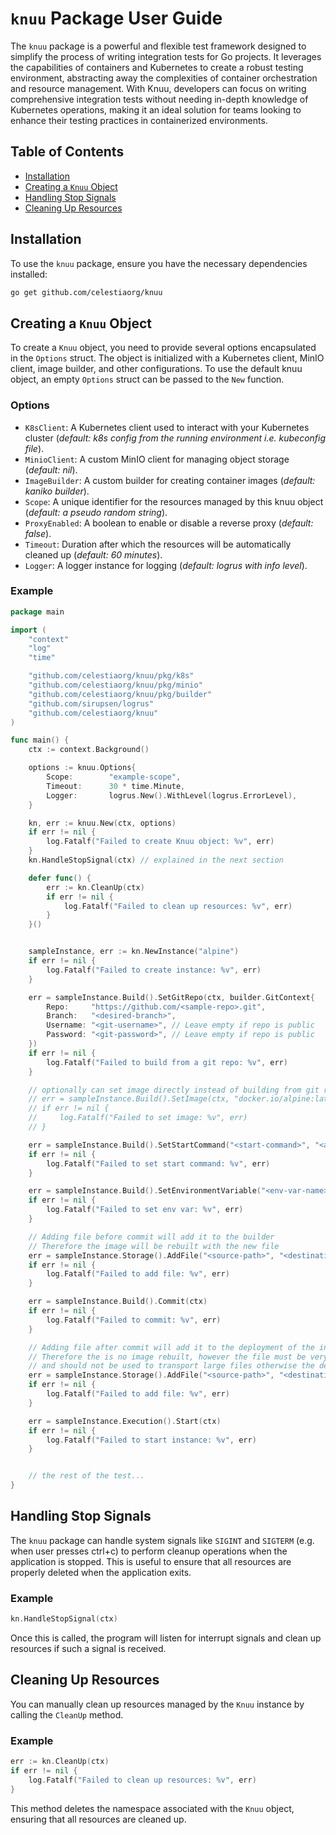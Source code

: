 # `knuu` Package User Guide

The `knuu` package is a powerful and flexible test framework designed to simplify the process of writing integration tests for Go projects. It leverages the capabilities of containers and Kubernetes to create a robust testing environment, abstracting away the complexities of container orchestration and resource management. With Knuu, developers can focus on writing comprehensive integration tests without needing in-depth knowledge of Kubernetes operations, making it an ideal solution for teams looking to enhance their testing practices in containerized environments.

## Table of Contents

- [Installation](#installation)
- [Creating a `Knuu` Object](#creating-a-knuu-object)
- [Handling Stop Signals](#handling-stop-signals)
- [Cleaning Up Resources](#cleaning-up-resources)

## Installation

To use the `knuu` package, ensure you have the necessary dependencies installed:

```bash
go get github.com/celestiaorg/knuu
```

## Creating a `Knuu` Object

To create a `Knuu` object, you need to provide several options encapsulated in the `Options` struct. The object is initialized with a Kubernetes client, MinIO client, image builder, and other configurations.
To use the default knuu object, an empty `Options` struct can be passed to the `New` function.

### Options

- `K8sClient`: A Kubernetes client used to interact with your Kubernetes cluster (_default: k8s config from the running environment i.e. kubeconfig file_).
- `MinioClient`: A custom MinIO client for managing object storage (_default: nil_).
- `ImageBuilder`: A custom builder for creating container images (_default: kaniko builder_).
- `Scope`: A unique identifier for the resources managed by this knuu object (_default: a pseudo random string_).
- `ProxyEnabled`: A boolean to enable or disable a reverse proxy (_default: false_).
- `Timeout`: Duration after which the resources will be automatically cleaned up (_default: 60 minutes_).
- `Logger`: A logger instance for logging (_default: logrus with info level_).

### Example

```go
package main

import (
    "context"
    "log"
    "time"

    "github.com/celestiaorg/knuu/pkg/k8s"
    "github.com/celestiaorg/knuu/pkg/minio"
    "github.com/celestiaorg/knuu/pkg/builder"
    "github.com/sirupsen/logrus"
    "github.com/celestiaorg/knuu"
)

func main() {
    ctx := context.Background()

    options := knuu.Options{
        Scope:        "example-scope",
        Timeout:      30 * time.Minute,
        Logger:       logrus.New().WithLevel(logrus.ErrorLevel),
    }

    kn, err := knuu.New(ctx, options)
    if err != nil {
        log.Fatalf("Failed to create Knuu object: %v", err)
    }
    kn.HandleStopSignal(ctx) // explained in the next section

    defer func() {
        err := kn.CleanUp(ctx)
        if err != nil {
            log.Fatalf("Failed to clean up resources: %v", err)
        }
    }()


    sampleInstance, err := kn.NewInstance("alpine")
    if err != nil {
        log.Fatalf("Failed to create instance: %v", err)
    }

    err = sampleInstance.Build().SetGitRepo(ctx, builder.GitContext{
		Repo:     "https://github.com/<sample-repo>.git",
		Branch:   "<desired-branch>",
		Username: "<git-username>", // Leave empty if repo is public
		Password: "<git-password>", // Leave empty if repo is public
	})
    if err != nil {
        log.Fatalf("Failed to build from a git repo: %v", err)
    }

    // optionally can set image directly instead of building from git repo
    // err = sampleInstance.Build().SetImage(ctx, "docker.io/alpine:latest")
    // if err != nil {
    //     log.Fatalf("Failed to set image: %v", err)
    // }

    err = sampleInstance.Build().SetStartCommand("<start-command>", "<arg1>", "<arg2>",...)
    if err != nil {
        log.Fatalf("Failed to set start command: %v", err)
    }

    err = sampleInstance.Build().SetEnvironmentVariable("<env-var-name>", "<env-var-value>")
    if err != nil {
        log.Fatalf("Failed to set env var: %v", err)
    }

    // Adding file before commit will add it to the builder
    // Therefore the image will be rebuilt with the new file
    err = sampleInstance.Storage().AddFile("<source-path>", "<destination-path>", "<permissions>")
    if err != nil {
        log.Fatalf("Failed to add file: %v", err)
    }

    err = sampleInstance.Build().Commit(ctx)
    if err != nil {
        log.Fatalf("Failed to commit: %v", err)
    }

    // Adding file after commit will add it to the deployment of the instance
    // Therefore the is no image rebuilt, however the file must be very small (config maps are used)
    // and should not be used to transport large files otherwise the deployment will fail
    err = sampleInstance.Storage().AddFile("<source-path>", "<destination-path>", "<permissions>")
    if err != nil {
        log.Fatalf("Failed to add file: %v", err)
    }

    err = sampleInstance.Execution().Start(ctx)
    if err != nil {
        log.Fatalf("Failed to start instance: %v", err)
    }


    // the rest of the test...
}
```

## Handling Stop Signals

The `knuu` package can handle system signals like `SIGINT` and `SIGTERM` (e.g. when user presses ctrl+c) to perform cleanup operations when the application is stopped. This is useful to ensure that all resources are properly deleted when the application exits.

### Example

```go
kn.HandleStopSignal(ctx)
```

Once this is called, the program will listen for interrupt signals and clean up resources if such a signal is received.

## Cleaning Up Resources

You can manually clean up resources managed by the `Knuu` instance by calling the `CleanUp` method.

### Example

```go
err := kn.CleanUp(ctx)
if err != nil {
    log.Fatalf("Failed to clean up resources: %v", err)
}
```

This method deletes the namespace associated with the `Knuu` object, ensuring that all resources are cleaned up.
